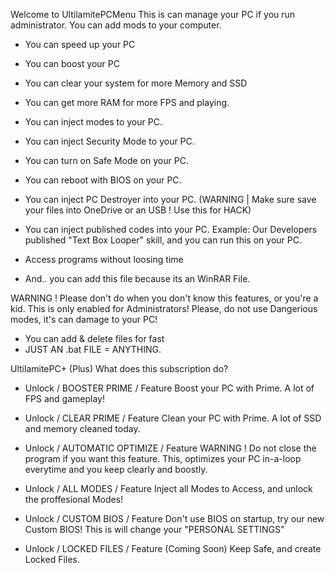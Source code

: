 Welcome to UltilamitePCMenu
This is can manage your PC if you run administrator.
You can add mods to your computer.

+ You can speed up your PC
+ You can boost your PC
+ You can clear your system for more Memory and SSD
+ You can get more RAM for more FPS and playing.

+ You can inject modes to your PC.
+ You can inject Security Mode to your PC.
+ You can turn on Safe Mode on your PC.
+ You can reboot with BIOS on your PC.

+ You can inject PC Destroyer into your PC. (WARNING | Make sure save your files into OneDrive or an USB ! Use this for HACK)
+ You can inject published codes into your PC.
Example: Our Developers published "Text Box Looper" skill, and you can run this on your PC.

+ Access programs without loosing time
+ And.. you can add this file because its an WinRAR File.


WARNING ! Please don't do when you don't know this features, or you're a kid. This is only enabled for Administrators!
Please, do not use Dangerious modes, it's can damage to your PC!

+ You can add & delete files for fast
+ JUST AN .bat FILE = ANYTHING.


UltilamitePC+ (Plus)
What does this subscription do?

+ Unlock / BOOSTER PRIME / Feature
Boost your PC with Prime. A lot of FPS and gameplay!

+ Unlock / CLEAR PRIME / Feature
Clean your PC with Prime. A lot of SSD and memory cleaned today.

+ Unlock / AUTOMATIC OPTIMIZE / Feature
WARNING ! Do not close the program if you want this feature. This, optimizes your PC in-a-loop everytime and you keep clearly and boostly.

+ Unlock / ALL MODES / Feature
Inject all Modes to Access, and unlock the proffesional Modes!

+ Unlock / CUSTOM BIOS / Feature
Don't use BIOS on startup, try our new Custom BIOS! This is will change your "PERSONAL SETTINGS"

+ Unlock / LOCKED FILES / Feature (Coming Soon)
Keep Safe, and create Locked Files.
